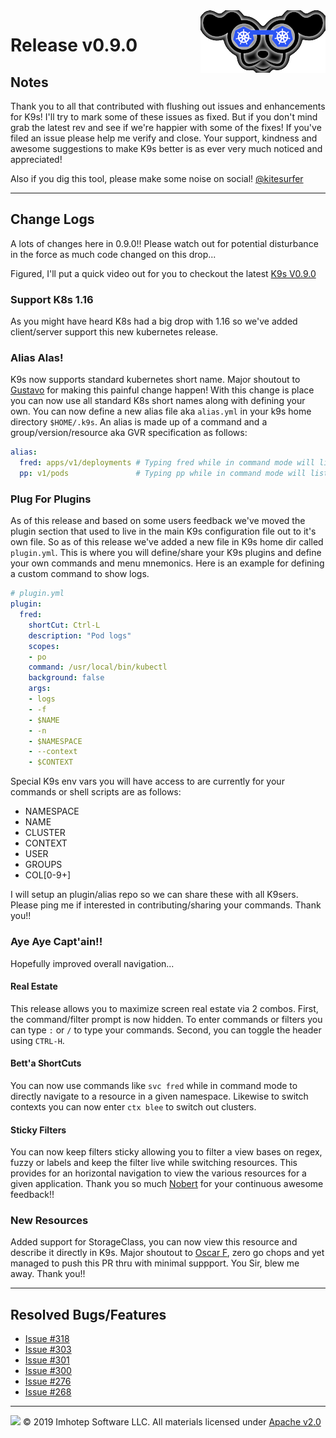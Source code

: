<img src="https://raw.githubusercontent.com/derailed/k9s/master/assets/k9s_small.png" align="right" width="200" height="auto"/>

# Release v0.9.0

## Notes

Thank you to all that contributed with flushing out issues and enhancements for K9s! I'll try to mark some of these issues as fixed. But if you don't mind grab the latest rev and see if we're happier with some of the fixes! If you've filed an issue please help me verify and close. Your support, kindness and awesome suggestions to make K9s better is as ever very much noticed and appreciated!

Also if you dig this tool, please make some noise on social! [@kitesurfer](https://twitter.com/kitesurfer)

---

## Change Logs

A lots of changes here in 0.9.0!! Please watch out for potential disturbance in the force as much code changed on this drop...

Figured, I'll put a quick video out for you to checkout the latest [K9s V0.9.0](https://www.youtube.com/watch?v=bxKfqumjW4I)

### Support K8s 1.16

As you might have heard K8s had a big drop with 1.16 so we've added client/server support this new kubernetes release.

### Alias Alas!

K9s now supports standard kubernetes short name. Major shoutout to [Gustavo](https://github.com/paivagustavo) for making this painful change happen!
With this change is place you can now use all standard K8s short names along with defining your own. You can now define a new alias file aka `alias.yml` in your k9s home directory `$HOME/.k9s`. An alias is made up of a command and a group/version/resource aka GVR specification as follows:

```yaml
alias:
  fred: apps/v1/deployments # Typing fred while in command mode will list out deployments
  pp: v1/pods               # Typing pp while in command mode will list out pods
```

### Plug For Plugins

As of this release and based on some users feedback we've moved the plugin section that used to live in the main K9s configuration file out to it's own file. So as of this release we've added a new file in K9s home dir called `plugin.yml`. This is where you will define/share your K9s plugins and define your own commands and menu mnemonics. Here is an example for defining a custom command to show logs.

```yaml
# plugin.yml
plugin:
  fred:
    shortCut: Ctrl-L
    description: "Pod logs"
    scopes:
    - po
    command: /usr/local/bin/kubectl
    background: false
    args:
    - logs
    - -f
    - $NAME
    - -n
    - $NAMESPACE
    - --context
    - $CONTEXT
```

Special K9s env vars you will have access to are currently for your commands or shell scripts are as follows:

* NAMESPACE
* NAME
* CLUSTER
* CONTEXT
* USER
* GROUPS
* COL[0-9+]

I will setup an plugin/alias repo so we can share these with all K9sers. Please ping me if interested in contributing/sharing your commands. Thank you!!

### Aye Aye Capt'ain!!

Hopefully improved overall navigation...

#### Real Estate

This release allows you to maximize screen real estate via 2 combos. First, the command/filter prompt is now hidden. To enter commands or filters you can type `:` or `/` to type your commands. Second, you can toggle the header using `CTRL-H`.

#### Bett'a ShortCuts

You can now use commands like `svc fred` while in command mode to directly navigate to a resource in a given namespace. Likewise to switch contexts you can now enter `ctx blee` to switch out clusters.

#### Sticky Filters

You can now keep filters sticky allowing you to filter a view bases on regex, fuzzy or labels and keep the filter live while switching resources. This provides for an horizontal navigation to view the various resources for a given application. Thank you so much [Nobert](https://github.com/ncsibra) for your continuous awesome feedback!!

### New Resources

Added support for StorageClass, you can now view this resource and describe it directly in K9s. Major shoutout to [Oscar F](https://github.com/fridokus), zero go chops and yet managed to push this PR thru with minimal suppport. You Sir, blew me away. Thank you!!

---

## Resolved Bugs/Features

* [Issue #318](https://github.com/derailed/k9s/issues/318)
* [Issue #303](https://github.com/derailed/k9s/issues/303)
* [Issue #301](https://github.com/derailed/k9s/issues/301)
* [Issue #300](https://github.com/derailed/k9s/issues/300)
* [Issue #276](https://github.com/derailed/k9s/issues/276)
* [Issue #268](https://github.com/derailed/k9s/issues/268)

---

<img src="https://raw.githubusercontent.com/derailed/k9s/master/assets/imhotep_logo.png" width="32" height="auto"/> © 2019 Imhotep Software LLC. All materials licensed under [Apache v2.0](http://www.apache.org/licenses/LICENSE-2.0)
